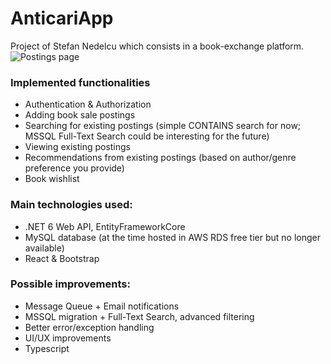 # AnticariApp
 Project of Stefan Nedelcu which consists in a book-exchange platform.
 ![Postings page](https://i.imgur.com/NNbekxI.png)

### Implemented functionalities

- Authentication & Authorization
- Adding book sale postings
- Searching for existing postings (simple CONTAINS search for now; MSSQL Full-Text Search could be interesting for the future)
- Viewing existing postings
- Recommendations from existing postings (based on author/genre preference you provide)
- Book wishlist

### Main technologies used:

- .NET 6 Web API, EntityFrameworkCore
- MySQL database (at the time hosted in AWS RDS free tier but no longer available)
- React & Bootstrap

### Possible improvements:

- Message Queue + Email notifications
- MSSQL migration + Full-Text Search, advanced filtering
- Better error/exception handling
- UI/UX improvements
- Typescript
